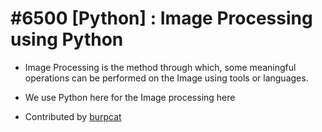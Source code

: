 
# #6500 [Python] : Image Processing using Python

- Image Processing is the method through which, some meaningful operations can be performed on the Image using tools or languages.

- We use Python here for the Image processing here

- Contributed by [burpcat](https://www.github.com/burpcat)

